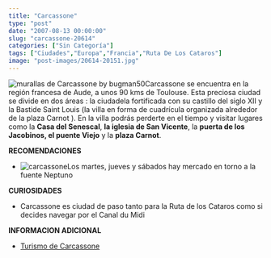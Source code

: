 ```yaml
---
title: "Carcassone"
type: "post"
date: "2007-08-13 00:00:00"
slug: "carcassone-20614"
categories: ["Sin Categoría"]
tags: ["Ciudades","Europa","Francia","Ruta De Los Cataros"]
image: "post-images/20614-20151.jpg"
---
```


![murallas de Carcassone by bugman50](post-images/20614-20151.jpg "murallas de Carcassone by bugman50")Carcassone se encuentra en la región francesa de Aude, a unos 90 kms de Toulouse. Esta preciosa ciudad se divide en dos áreas : la ciudadela fortificada con su castillo del siglo XII y la Bastide Saint Louis (la villa en forma de cuadrícula organizada alrededor de la plaza Carnot ). En la villa podrás perderte en el tiempo y visitar lugares como la **Casa del Senescal**, **la iglesia de San Vicente**, la **puerta de los Jacobinos, el puente Viejo** y la **plaza Carnot**.

**RECOMENDACIONES**

- ![carcassone](post-images/20614-20150.jpg "carcassone")Los martes, jueves y sábados hay mercado en torno a la fuente Neptuno

**CURIOSIDADES**

- Carcassone es ciudad de paso tanto para la Ruta de los Cataros como si decides navegar por el Canal du Midi

**INFORMACION ADICIONAL**

- [Turismo de Carcassone ](http://www.carcassonne.org/carcassonne_sp.nsf/vueTitre/docpgeIntroVisiter)